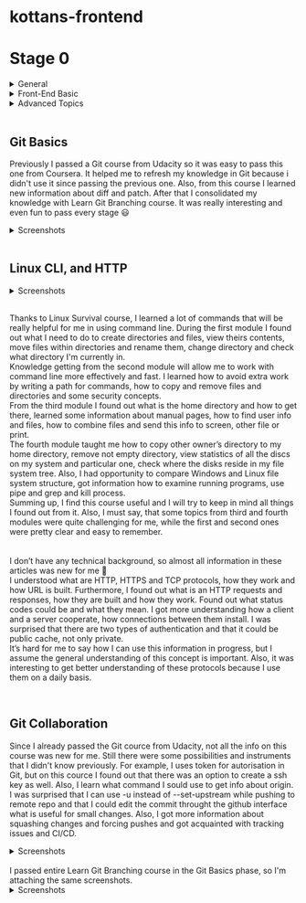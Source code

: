 # kottans-frontend
# Stage 0 

<details>
<summary>General</summary> 

- [X] [Git Basics](https://github.com/kottans/frontend/blob/2022_UA/tasks/git-intro.md)  
- [X] [Linux CLI and Networking](https://github.com/kottans/frontend/blob/2022_UA/tasks/linux-cli-http.md)  
- [X] [VCS (hello gitty), GitHub and Collaboration](https://github.com/kottans/frontend/blob/2022_UA/tasks/git-collaboration.md)  

</details>   

<details>
<summary>Front-End Basic</summary> 

- [ ] [Intro to HTML & CSS](https://github.com/kottans/frontend/blob/2022_UA/tasks/html-css-intro.md)  
- [ ] [Responsive Web Design](https://github.com/kottans/frontend/blob/2022_UA/tasks/html-css-responsive.md)  
- [ ] [HTML & CSS Practice](https://github.com/kottans/frontend/blob/2022_UA/tasks/html-css-popup.md)  
- [ ] [JavaScript Basics](https://github.com/kottans/frontend/blob/2022_UA/tasks/js-basics.md)  
- [ ] [Document Object Model](https://github.com/kottans/frontend/blob/2022_UA/tasks/js-dom.md) 

</details>   

<details>
<summary>Advanced Topics</summary>  

- [ ] [Building a Tiny JS World](https://github.com/kottans/frontend/blob/2022_UA/tasks/js-pre-oop.md)  
- [ ] [Object oriented JS](https://github.com/kottans/frontend/blob/2022_UA/tasks/js-oop.md)  
- [ ] [OOP exercise](https://github.com/kottans/frontend/blob/2022_UA/tasks/js-post-oop.md)  
- [ ] [Offline Web Applications](https://github.com/kottans/frontend/blob/2022_UA/tasks/app-design-offline.md)  
- [ ] [Memory pair game](https://github.com/kottans/frontend/blob/2022_UA/tasks/memory-pair-game.md)  
- [ ] [Website Performance Optimization](https://github.com/kottans/frontend/blob/2022_UA/tasks/app-design-performance.md)  
- [ ] [Friends App](https://github.com/kottans/frontend/blob/2022_UA/tasks/friends-app.md)  

</details>

<br>  

## Git Basics  
Previously I passed a Git course from Udacity so it was easy to pass this one from Coursera. It helped me to refresh my knowledge in Git because i didn't use it since passing the previous one. Also, from this course I learned new information about diff and patch.
After that I consolidated my knowledge with Learn Git Branching course. It was really interesting and even fun to pass every stage :smiley:  
 
<details>
<summary>Screenshots</summary>

![Learn Git Branching course Basics](./images/git-basics.png)  
<br>

![Learn Git Branching course Basics](./images/git-remote-repo.png) 
</details>  
<br>

## Linux CLI, and HTTP  
<details>
<summary>Screenshots</summary>

![Linux Survival Module 1](./task_linux_cli/linux1.png)  
<br>

![Linux Survival Quiz 1](./task_linux_cli/linux1-quiz.png)  
<br>  

![Linux Survival Module 2](./task_linux_cli/linux2.png)  
<br>  

![Linux Survival Quiz 2](./task_linux_cli/linux2-quiz.png)  
<br>   

![Linux Survival Module 3](./task_linux_cli/linux3.png)  
<br>  

![Linux Survival Quiz 3](./task_linux_cli/linux3-quiz.png)  
<br>  

![Linux Survival Module 4](./task_linux_cli/linux4.png)  
<br>   

![Linux Survival Quiz 4](./task_linux_cli/linux4-quiz.png)  
<br>  
</details>  
<br>  

Thanks to Linux Survival course, I learned a lot of commands that will be really helpful for me in using command line. During the first module I found out what I need to do to create directories and files, view theirs contents, move files within directories and rename them, change directory and check what directory I'm currently in.  
Knowledge getting from the second module will allow me to work with command line more effectively and fast. I learned how to avoid extra work by writing a path for commands, how to copy and remove files and directories and some security concepts.  
From the third module I found out what is the home directory and how to get there, learned some information about manual pages, how to find user info and files, how to combine files and send this info to screen, other file or print.  
The fourth module taught me how to copy other owner’s directory to my home directory, remove not empty directory, view statistics of all the discs on my system and particular one, check where the disks reside in my file system tree. Also, I had opportunity to compare Windows and Linux file system structure, got information how to examine running programs, use pipe and grep and kill process.  
Summing up, I find this course useful and I will try to keep in mind all things I found out from it. Also, I must say, that some topics from third and fourth modules were quite challenging for me, while the first and second ones were pretty clear and easy to remember.  
<br>  
I don’t have any technical background, so almost all information in these articles was new for me 🙂  
I understood what are HTTP, HTTPS and TCP protocols, how they work and how URL is built. Furthermore, I found out what is an HTTP requests and responses, how they are built and how they work. Found out what status codes could be and what they mean. I got more understanding how a client and a server cooperate, how connections between them install. I was surprised that there are two types of authentication and that it could be public cache, not only private.  
It’s hard for me to say how I can use this information in progress, but I assume the general understanding of this concept is important. Also, it was interesting to get better understanding of these protocols because I use them on a daily basis.
</details>  

<br>  

## Git Collaboration  
Since I already passed the Git cource from Udacity, not all the info on this course was new for me. Still there were some possibilities and instruments that I didn't know previously. For example, I uses token for autorisation in Git, but on this cource I found out that there was an option to create a ssh key as well. Also, I learn what command I sould use to get info about origin. I was surprised that I can use -u instead of --set-upstream while pushing to remote repo and that I could edit the commit throught the github interface what is useful for small changes. Also, I got more information about squashing changes and forcing pushes and got acquainted with tracking issues and CI/CD.  
<details>
<summary>Screenshots</summary>

![Coursera Git Week 3](./task_git_collaboration/week3.png)  
<br>

![Coursera Git Week 4](./task_git_collaboration/week4.png) 
</details>  

<br> 
I passed entire Learn Git Branching course in the Git Basics phase, so I'm attaching the same screenshots.  
<details>
<summary>Screenshots</summary>

![Learn Git Branching course Basics](./task_git_collaboration/git-basics.png)  

<br>

![Learn Git Branching course Basics](./task_git_collaboration/git-remote-repo.png) 

</details> 
